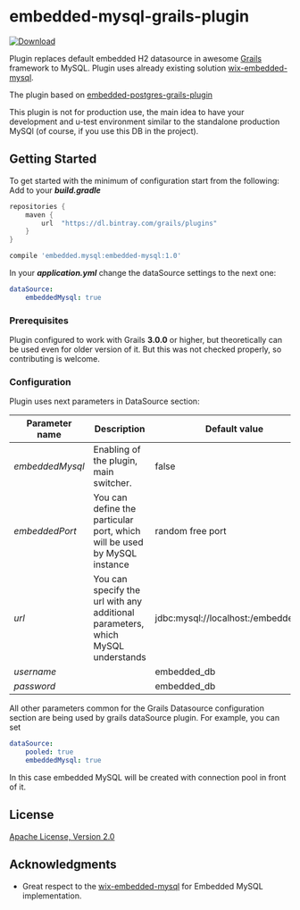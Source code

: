 # embedded-mysql-grails-plugin 
[ ![Download](https://api.bintray.com/packages/purpleraven/plugins/embedded-mysql/images/download.svg?version=1.0) ](https://bintray.com/purpleraven/plugins/embedded-mysql/1.0/link)

Plugin replaces default embedded H2 datasource in awesome [Grails](http://grails.org) framework 
to MySQL. Plugin uses already existing solution [wix-embedded-mysql](https://github.com/wix/wix-embedded-mysql). 

The plugin based on [embedded-postgres-grails-plugin](https://github.com/Relaximus/embedded-postgres-grails-plugin) 

This plugin is not for production use, the main idea to have
your development and u-test environment similar to the standalone production MySQl (of course, if you use this DB in the project). 

## Getting Started

To get started with the minimum of configuration start from the following:
Add to your ***build.gradle***
```groovy
repositories {
    maven {
        url  "https://dl.bintray.com/grails/plugins" 
    }
}
```
```groovy
compile 'embedded.mysql:embedded-mysql:1.0'
```
In your ***application.yml*** change the dataSource settings to the next one:
```yaml
dataSource:
    embeddedMysql: true
```

### Prerequisites

Plugin configured to work with Grails **3.0.0** or higher, but theoretically can be used even for 
older version of it. But this was not checked properly, so contributing is welcome.

### Configuration

Plugin uses next parameters in DataSource section:

|Parameter name|Description|Default value|
|--------------|-----------|-------------|
| *embeddedMysql* | Enabling of the plugin, main switcher. | false |
| *embeddedPort* | You can define the particular port, which will be used by MySQL instance | random free port |
| *url* | You can specify the url with any additional parameters, which MySQL understands | jdbc:mysql://localhost:<embeddedPort>/embedded_db |
| *username* || embedded_db |
| *password* || embedded_db |

All other parameters common for the Grails Datasource configuration section are being used by grails dataSource plugin.
For example, you can set
```yaml
dataSource:
    pooled: true
    embeddedMysql: true
``` 
In this case embedded MySQL will be created with connection pool in front of it.

## License

[Apache License, Version 2.0](https://opensource.org/licenses/apache2.0.php)

## Acknowledgments

* Great respect to the [wix-embedded-mysql](https://github.com/wix/wix-embedded-mysql) for Embedded MySQL implementation.
